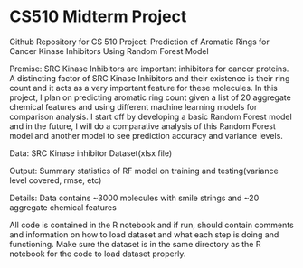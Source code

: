 # CS510 Midterm Project
Github Repository for CS 510 Project: Prediction of Aromatic Rings for Cancer Kinase Inhibitors Using Random Forest Model

Premise: SRC Kinase Inhibitors are important inhibitors for cancer proteins. A distincting factor of SRC Kinase Inhibitors and their existence is their ring count
and it acts as a very important feature for these molecules. In this project, I plan on predicting aromatic ring count given a list of 20 aggregate chemical features 
and using different machine learning models for comparison analysis. I start off by developing a basic Random Forest model and in the future, I will do a comparative 
analysis of this Random Forest model and another model to see prediction accuracy and variance levels. 

Data: SRC Kinase inhibitor Dataset(xlsx file)

Output: Summary statistics of RF model on training and testing(variance level covered, rmse, etc)

Details: Data contains ~3000 molecules with smile strings and ~20 aggregate chemical features

All code is contained in the R notebook and if run, should contain comments and information on how to load dataset and what each step is doing and functioning. Make sure the dataset is in the same directory as the R notebook for the code to load dataset properly. 
